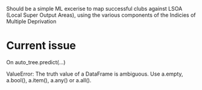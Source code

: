 Should be a simple ML excerise to map successful clubs against LSOA (Local Super Output Areas), using the various components of the Indicies of Multiple Deprivation

# Current issue
On auto_tree.predict(...)

ValueError: The truth value of a DataFrame is ambiguous. Use a.empty, a.bool(), a.item(), a.any() or a.all().